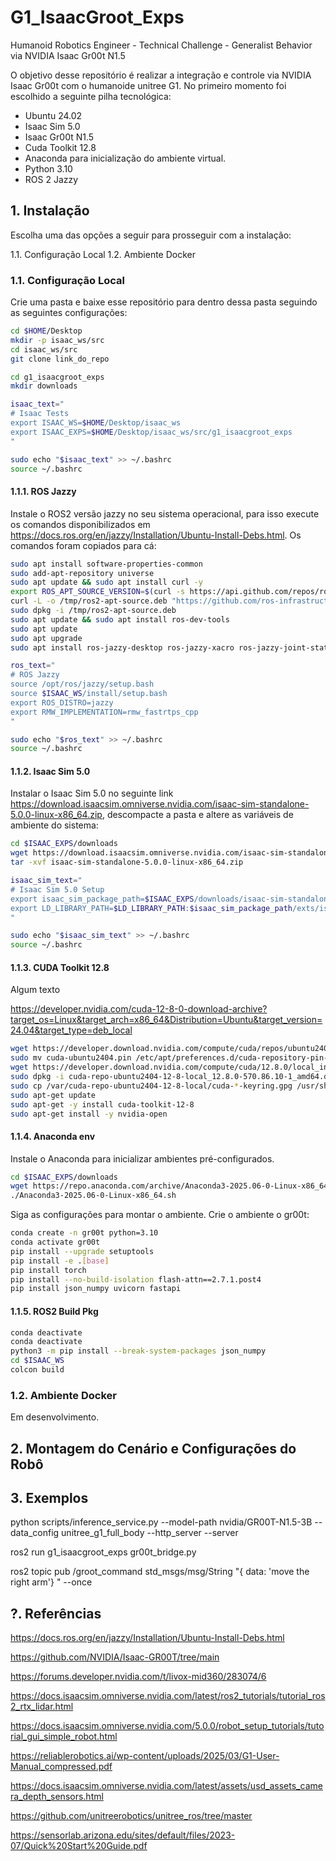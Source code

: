 # G1_IsaacGroot_Exps

Humanoid Robotics Engineer - Technical Challenge - Generalist Behavior via NVIDIA Isaac Gr00t N1.5

O objetivo desse repositório é realizar a integração e controle via NVIDIA Isaac Gr00t com o humanoide unitree G1. No primeiro momento foi escolhido a seguinte pilha tecnológica:

- Ubuntu 24.02
- Isaac Sim 5.0
- Isaac Gr00t N1.5
- Cuda Toolkit 12.8
- Anaconda para inicialização do ambiente virtual.
- Python 3.10
- ROS 2 Jazzy

## 1. Instalação

Escolha uma das opções a seguir para prosseguir com a instalação:

1.1. Configuração Local
1.2. Ambiente Docker

### 1.1. Configuração Local

Crie uma pasta e baixe esse repositório para dentro dessa pasta seguindo as seguintes configurações:

```bash
cd $HOME/Desktop
mkdir -p isaac_ws/src
cd isaac_ws/src
git clone link_do_repo

cd g1_isaacgroot_exps
mkdir downloads

isaac_text="
# Isaac Tests
export ISAAC_WS=$HOME/Desktop/isaac_ws
export ISAAC_EXPS=$HOME/Desktop/isaac_ws/src/g1_isaacgroot_exps
"

sudo echo "$isaac_text" >> ~/.bashrc
source ~/.bashrc
```

#### 1.1.1. ROS Jazzy

Instale o ROS2 versão jazzy no seu sistema operacional, para isso execute os comandos disponibilizados em https://docs.ros.org/en/jazzy/Installation/Ubuntu-Install-Debs.html. Os comandos foram copiados para cá:

```bash
sudo apt install software-properties-common
sudo add-apt-repository universe
sudo apt update && sudo apt install curl -y
export ROS_APT_SOURCE_VERSION=$(curl -s https://api.github.com/repos/ros-infrastructure/ros-apt-source/releases/latest | grep -F "tag_name" | awk -F\" '{print $4}')
curl -L -o /tmp/ros2-apt-source.deb "https://github.com/ros-infrastructure/ros-apt-source/releases/download/${ROS_APT_SOURCE_VERSION}/ros2-apt-source_${ROS_APT_SOURCE_VERSION}.$(. /etc/os-release && echo ${UBUNTU_CODENAME:-${VERSION_CODENAME}})_all.deb"
sudo dpkg -i /tmp/ros2-apt-source.deb
sudo apt update && sudo apt install ros-dev-tools
sudo apt update
sudo apt upgrade
sudo apt install ros-jazzy-desktop ros-jazzy-xacro ros-jazzy-joint-state-publisher-gui

ros_text="
# ROS Jazzy
source /opt/ros/jazzy/setup.bash
source $ISAAC_WS/install/setup.bash
export ROS_DISTRO=jazzy
export RMW_IMPLEMENTATION=rmw_fastrtps_cpp
"

sudo echo "$ros_text" >> ~/.bashrc
source ~/.bashrc
``` 

#### 1.1.2. Isaac Sim 5.0

Instalar o Isaac Sim 5.0 no seguinte link https://download.isaacsim.omniverse.nvidia.com/isaac-sim-standalone-5.0.0-linux-x86_64.zip, descompacte a pasta e altere as variáveis de ambiente do sistema:

```bash
cd $ISAAC_EXPS/downloads
wget https://download.isaacsim.omniverse.nvidia.com/isaac-sim-standalone-5.0.0-linux-x86_64.zip
tar -xvf isaac-sim-standalone-5.0.0-linux-x86_64.zip

isaac_sim_text="
# Isaac Sim 5.0 Setup
export isaac_sim_package_path=$ISAAC_EXPS/downloads/isaac-sim-standalone-5.0.0-linux-x86_64
export LD_LIBRARY_PATH=$LD_LIBRARY_PATH:$isaac_sim_package_path/exts/isaacsim.ros2.bridge/jazzy/lib
"

sudo echo "$isaac_sim_text" >> ~/.bashrc
source ~/.bashrc
``` 

#### 1.1.3. CUDA Toolkit 12.8

Algum texto

https://developer.nvidia.com/cuda-12-8-0-download-archive?target_os=Linux&target_arch=x86_64&Distribution=Ubuntu&target_version=24.04&target_type=deb_local


```bash
wget https://developer.download.nvidia.com/compute/cuda/repos/ubuntu2404/x86_64/cuda-ubuntu2404.pin
sudo mv cuda-ubuntu2404.pin /etc/apt/preferences.d/cuda-repository-pin-600
wget https://developer.download.nvidia.com/compute/cuda/12.8.0/local_installers/cuda-repo-ubuntu2404-12-8-local_12.8.0-570.86.10-1_amd64.deb
sudo dpkg -i cuda-repo-ubuntu2404-12-8-local_12.8.0-570.86.10-1_amd64.deb
sudo cp /var/cuda-repo-ubuntu2404-12-8-local/cuda-*-keyring.gpg /usr/share/keyrings/
sudo apt-get update
sudo apt-get -y install cuda-toolkit-12-8
sudo apt-get install -y nvidia-open
```

#### 1.1.4. Anaconda env

Instale o Anaconda para inicializar ambientes pré-configurados.

```bash
cd $ISAAC_EXPS/downloads
wget https://repo.anaconda.com/archive/Anaconda3-2025.06-0-Linux-x86_64.sh
./Anaconda3-2025.06-0-Linux-x86_64.sh 
```

Siga as configurações para montar o ambiente. Crie o ambiente o gr00t:

```bash
conda create -n gr00t python=3.10
conda activate gr00t
pip install --upgrade setuptools
pip install -e .[base]
pip install torch
pip install --no-build-isolation flash-attn==2.7.1.post4
pip install json_numpy uvicorn fastapi
```

#### 1.1.5. ROS2 Build Pkg

```bash
conda deactivate
conda deactivate
python3 -m pip install --break-system-packages json_numpy
cd $ISAAC_WS
colcon build
```


### 1.2. Ambiente Docker

Em desenvolvimento.

## 2. Montagem do Cenário e Configurações do Robô

## 3. Exemplos

python scripts/inference_service.py --model-path nvidia/GR00T-N1.5-3B --data_config unitree_g1_full_body --http_server --server

ros2 run g1_isaacgroot_exps gr00t_bridge.py

ros2 topic pub /groot_command std_msgs/msg/String "{ data: 'move the right arm'} " --once

## ?. Referências

https://docs.ros.org/en/jazzy/Installation/Ubuntu-Install-Debs.html

https://github.com/NVIDIA/Isaac-GR00T/tree/main

https://forums.developer.nvidia.com/t/livox-mid360/283074/6

https://docs.isaacsim.omniverse.nvidia.com/latest/ros2_tutorials/tutorial_ros2_rtx_lidar.html

https://docs.isaacsim.omniverse.nvidia.com/5.0.0/robot_setup_tutorials/tutorial_gui_simple_robot.html

https://reliablerobotics.ai/wp-content/uploads/2025/03/G1-User-Manual_compressed.pdf

https://docs.isaacsim.omniverse.nvidia.com/latest/assets/usd_assets_camera_depth_sensors.html

https://github.com/unitreerobotics/unitree_ros/tree/master

https://sensorlab.arizona.edu/sites/default/files/2023-07/Quick%20Start%20Guide.pdf
